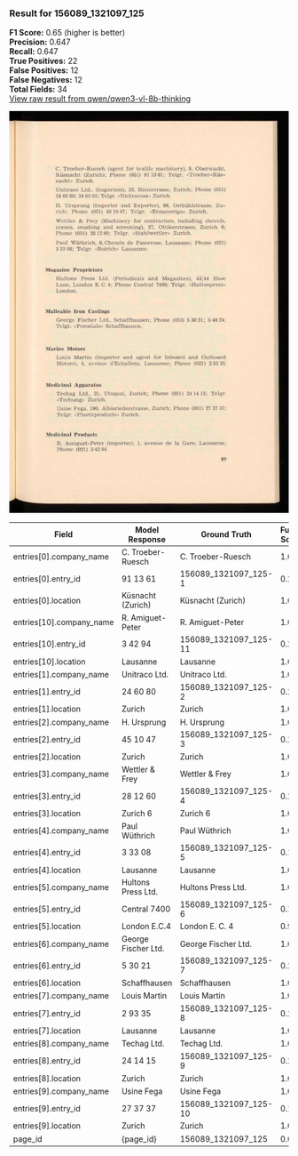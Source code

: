 ### Result for 156089_1321097_125
**F1 Score:** 0.65 (higher is better)<br>**Precision:** 0.647<br>**Recall:** 0.647<br>**True Positives:** 22<br>**False Positives:** 12<br>**False Negatives:** 12<br>**Total Fields:** 34<br>[View raw result from qwen/qwen3-vl-8b-thinking](https://github.com/RISE-UNIBAS/humanities_data_benchmark/blob/main/results/2025-10-28/T0394/request_T0394_156089_1321097_125.json)

<img src="https://github.com/RISE-UNIBAS/humanities_data_benchmark/blob/main/benchmarks/company_lists/images/156089_1321097_125.jpg?raw=true" alt="156089_1321097_125" width="600px">

| Field | Model Response | Ground Truth | Fuzzy Score | Match |
|-------|----------------|--------------|-------------|-------|
| entries[0].company_name | C. Troeber-Ruesch | C. Troeber-Ruesch | 1.000 | ✅ |
| entries[0].entry_id | 91 13 61 | 156089_1321097_125-1 | 0.286 | ❌ |
| entries[0].location | Küsnacht (Zurich) | Küsnacht (Zurich) | 1.000 | ✅ |
| entries[10].company_name | R. Amiguet-Peter | R. Amiguet-Peter | 1.000 | ✅ |
| entries[10].entry_id | 3 42 94 | 156089_1321097_125-11 | 0.214 | ❌ |
| entries[10].location | Lausanne | Lausanne | 1.000 | ✅ |
| entries[1].company_name | Unitraco Ltd. | Unitraco Ltd. | 1.000 | ✅ |
| entries[1].entry_id | 24 60 80 | 156089_1321097_125-2 | 0.286 | ❌ |
| entries[1].location | Zurich | Zurich | 1.000 | ✅ |
| entries[2].company_name | H. Ursprung | H. Ursprung | 1.000 | ✅ |
| entries[2].entry_id | 45 10 47 | 156089_1321097_125-3 | 0.286 | ❌ |
| entries[2].location | Zurich | Zurich | 1.000 | ✅ |
| entries[3].company_name | Wettler & Frey | Wettler & Frey | 1.000 | ✅ |
| entries[3].entry_id | 28 12 60 | 156089_1321097_125-4 | 0.286 | ❌ |
| entries[3].location | Zurich 6 | Zurich 6 | 1.000 | ✅ |
| entries[4].company_name | Paul Wüthrich | Paul Wüthrich | 1.000 | ✅ |
| entries[4].entry_id | 3 33 08 | 156089_1321097_125-5 | 0.148 | ❌ |
| entries[4].location | Lausanne | Lausanne | 1.000 | ✅ |
| entries[5].company_name | Hultons Press Ltd. | Hultons Press Ltd. | 1.000 | ✅ |
| entries[5].entry_id | Central 7400 | 156089_1321097_125-6 | 0.125 | ❌ |
| entries[5].location | London E.C.4 | London E. C. 4 | 0.923 | ✅ |
| entries[6].company_name | George Fischer Ltd. | George Fischer Ltd. | 1.000 | ✅ |
| entries[6].entry_id | 5 30 21 | 156089_1321097_125-7 | 0.296 | ❌ |
| entries[6].location | Schaffhausen | Schaffhausen | 1.000 | ✅ |
| entries[7].company_name | Louis Martin | Louis Martin | 1.000 | ✅ |
| entries[7].entry_id | 2 93 35 | 156089_1321097_125-8 | 0.222 | ❌ |
| entries[7].location | Lausanne | Lausanne | 1.000 | ✅ |
| entries[8].company_name | Techag Ltd. | Techag Ltd. | 1.000 | ✅ |
| entries[8].entry_id | 24 14 15 | 156089_1321097_125-9 | 0.286 | ❌ |
| entries[8].location | Zurich | Zurich | 1.000 | ✅ |
| entries[9].company_name | Usine Fega | Usine Fega | 1.000 | ✅ |
| entries[9].entry_id | 27 37 37 | 156089_1321097_125-10 | 0.138 | ❌ |
| entries[9].location | Zurich | Zurich | 1.000 | ✅ |
| page_id | {page_id} | 156089_1321097_125 | 0.074 | ❌ |
